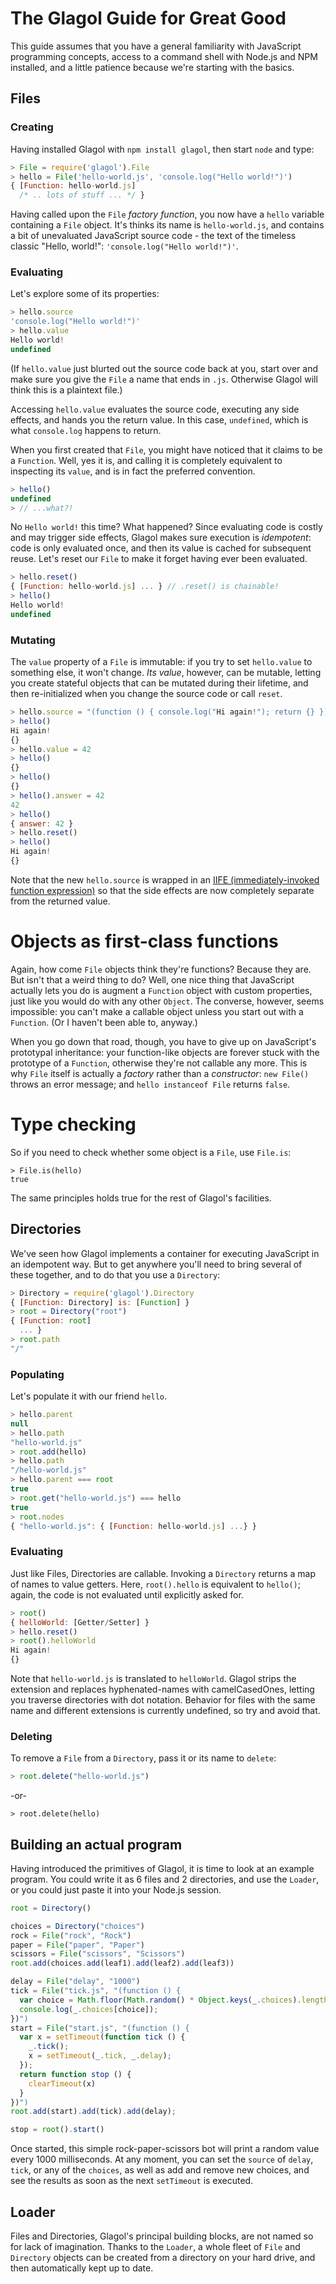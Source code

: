 # The Glagol Guide for Great Good

This guide assumes that you have a general familiarity with JavaScript
programming concepts, access to a command shell with Node.js and NPM installed,
and a little patience because we're starting with the basics.

## Files

### Creating

Having installed Glagol with `npm install glagol`, then start `node` and type:

```js
> File = require('glagol').File
> hello = File('hello-world.js', 'console.log("Hello world!")')
{ [Function: hello-world.js]
  /* .. lots of stuff ... */ }
```

Having called upon the `File` _factory function_, you now have a `hello`
variable containing a `File` object. It's thinks its name is `hello-world.js`,
and contains a bit of unevaluated JavaScript source code - the text of the
timeless classic "Hello, world!": `'console.log("Hello world!")'`.

### Evaluating

Let's explore some of its properties:

```js
> hello.source
'console.log("Hello world!")'
> hello.value
Hello world!
undefined 
```

(If `hello.value` just blurted out the source code back at you, start over and
make sure you give the `File` a name that ends in `.js`. Otherwise Glagol will
think this is a plaintext file.)

Accessing `hello.value` evaluates the source code, executing any side effects,
and hands you the return value. In this case, `undefined`, which is what
`console.log` happens to return.

When you first created that `File`, you might have noticed that it claims to
be a `Function`. Well, yes it is, and calling it is completely equivalent to
inspecting its `value`, and is in fact the preferred convention.

```js
> hello()
undefined
> // ...what?!
```

No `Hello world!` this time? What happened? Since evaluating code is costly and
may trigger side effects, Glagol makes sure execution is _idempotent_: code
is only evaluated once, and then its value is cached for subsequent reuse.
Let's reset our `File` to make it forget having ever been evaluated.

```js
> hello.reset()
{ [Function: hello-world.js] ... } // .reset() is chainable!
> hello()
Hello world!
undefined 
```

### Mutating

The `value` property of a `File` is immutable: if you try to set `hello.value`
to something else, it won't change. _Its value_, however, can be mutable,
letting you create stateful objects that can be mutated during their lifetime,
and then re-initialized when you change the source code or call `reset`.

```js
> hello.source = "(function () { console.log("Hi again!"); return {} })()"
> hello()
Hi again!
{}
> hello.value = 42
> hello()
{}
> hello()
{}
> hello().answer = 42
42
> hello()
{ answer: 42 }
> hello.reset()
> hello()
Hi again!
{}
```

Note that the new `hello.source` is wrapped in an [IIFE (immediately-invoked function expression)](https://en.wikipedia.org/wiki/Immediately-invoked_function_expression)
so that the side effects are now completely separate from the returned value.

# Objects as first-class functions

Again, how come `File` objects think they're functions? Because they are. But
isn't that a weird thing to do? Well, one nice thing that JavaScript actually
lets you do is augment a `Function` object with custom properties, just like
you would do with any other `Object`. The converse, however, seems impossible:
you can't make a callable object unless you start out with a `Function`. (Or I
haven't been able to, anyway.)

When you go down that road, though, you have to give up on JavaScript's
prototypal inheritance: your function-like objects are forever stuck with the
prototype of a `Function`, otherwise they're not callable any more. This is why
`File` itself is actually a _factory_ rather than a _constructor_: `new File()`
throws an error message; and `hello instanceof File` returns `false`.

# Type checking

So if you need to check whether some object is a `File`, use `File.is`:

```
> File.is(hello)
true
```

The same principles holds true for the rest of Glagol's facilities.

## Directories

We've seen how Glagol implements a container for executing JavaScript in an
idempotent way. But to get anywhere you'll need to bring several of these
together, and to do that you use a `Directory`:

```js
> Directory = require('glagol').Directory
{ [Function: Directory] is: [Function] }
> root = Directory("root")
{ [Function: root]
  ... }
> root.path
"/"
```

### Populating

Let's populate it with our friend `hello`.

```js
> hello.parent
null
> hello.path
"hello-world.js"
> root.add(hello)
> hello.path
"/hello-world.js"
> hello.parent === root
true
> root.get("hello-world.js") === hello
true
> root.nodes
{ "hello-world.js": { [Function: hello-world.js] ...} }
```

### Evaluating

Just like Files, Directories are callable. Invoking a `Directory` returns a
map of names to value getters. Here, `root().hello` is equivalent to `hello()`;
again, the code is not evaluated until explicitly asked for.

```js
> root()
{ helloWorld: [Getter/Setter] }
> hello.reset()
> root().helloWorld
Hi again!
{}
```

Note that `hello-world.js` is translated to `helloWorld`. Glagol strips the
extension and replaces hyphenated-names with camelCasedOnes, letting you
traverse directories with dot notation. Behavior for files with the same name
and different extensions is currently undefined, so try and avoid that.

### Deleting

To remove a `File` from a `Directory`, pass it or its name to `delete`:

```js
> root.delete("hello-world.js")
```
-or-
```
> root.delete(hello)
```

## Building an actual program

Having introduced the primitives of Glagol, it is time to look at an example
program. You could write it as 6 files and 2 directories, and use the `Loader`,
or you could just paste it into your Node.js session.

```js
root = Directory()

choices = Directory("choices")
rock = File("rock", "Rock")
paper = File("paper", "Paper")
scissors = File("scissors", "Scissors")
root.add(choices.add(leaf1).add(leaf2).add(leaf3))

delay = File("delay", "1000")
tick = File("tick.js", "(function () {
  var choice = Math.floor(Math.random() * Object.keys(_.choices).length);
  console.log(_.choices[choice]);
})")
start = File("start.js", "(function () {
  var x = setTimeout(function tick () {
    _.tick();
    x = setTimeout(_.tick, _.delay);
  });
  return function stop () {
    clearTimeout(x)
  }
})")
root.add(start).add(tick).add(delay);

stop = root().start()
```

Once started, this simple rock-paper-scissors bot will print a random value
every 1000 milliseconds. At any moment, you can set the `source` of `delay`,
`tick`, or any of the `choices`, as well as add and remove new choices, and
see the results as soon as the next `setTimeout` is executed.

## Loader

Files and Directories, Glagol's principal building blocks, are not named so
for lack of imagination. Thanks to the `Loader`, a whole fleet of `File` and
`Directory` objects can be created from a directory on your hard drive, and
then automatically kept up to date.
